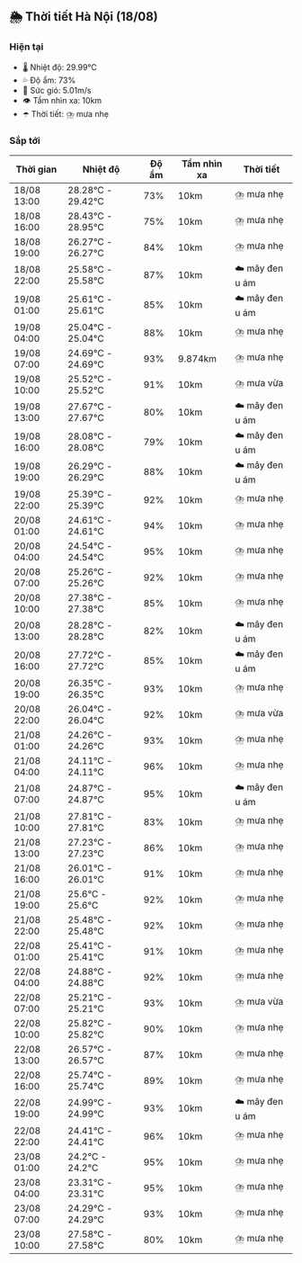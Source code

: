 ## 🌦️ Thời tiết Hà Nội (18/08)

### Hiện tại

- 🌡️ Nhiệt độ: 29.99℃
- 💦 Độ ẩm: 73%
- 💨 Sức gió: 5.01m/s
- 👁️ Tầm nhìn xa: 10km
- ☂️ Thời tiết: ⛈️ mưa nhẹ

### Sắp tới

| Thời gian | Nhiệt độ | Độ ẩm | Tầm nhìn xa | Thời tiết |
| --- | --- | --- | --- | --- |
| 18/08 13:00 | 28.28℃ - 29.42℃ | 73% | 10km | ⛈️ mưa nhẹ |
| 18/08 16:00 | 28.43℃ - 28.95℃ | 75% | 10km | ⛈️ mưa nhẹ |
| 18/08 19:00 | 26.27℃ - 26.27℃ | 84% | 10km | ⛈️ mưa nhẹ |
| 18/08 22:00 | 25.58℃ - 25.58℃ | 87% | 10km | ☁️ mây đen u ám |
| 19/08 01:00 | 25.61℃ - 25.61℃ | 85% | 10km | ☁️ mây đen u ám |
| 19/08 04:00 | 25.04℃ - 25.04℃ | 88% | 10km | ⛈️ mưa nhẹ |
| 19/08 07:00 | 24.69℃ - 24.69℃ | 93% | 9.874km | ⛈️ mưa nhẹ |
| 19/08 10:00 | 25.52℃ - 25.52℃ | 91% | 10km | ⛈️ mưa vừa |
| 19/08 13:00 | 27.67℃ - 27.67℃ | 80% | 10km | ☁️ mây đen u ám |
| 19/08 16:00 | 28.08℃ - 28.08℃ | 79% | 10km | ☁️ mây đen u ám |
| 19/08 19:00 | 26.29℃ - 26.29℃ | 88% | 10km | ☁️ mây đen u ám |
| 19/08 22:00 | 25.39℃ - 25.39℃ | 92% | 10km | ⛈️ mưa nhẹ |
| 20/08 01:00 | 24.61℃ - 24.61℃ | 94% | 10km | ⛈️ mưa nhẹ |
| 20/08 04:00 | 24.54℃ - 24.54℃ | 95% | 10km | ⛈️ mưa nhẹ |
| 20/08 07:00 | 25.26℃ - 25.26℃ | 92% | 10km | ⛈️ mưa nhẹ |
| 20/08 10:00 | 27.38℃ - 27.38℃ | 85% | 10km | ⛈️ mưa nhẹ |
| 20/08 13:00 | 28.28℃ - 28.28℃ | 82% | 10km | ☁️ mây đen u ám |
| 20/08 16:00 | 27.72℃ - 27.72℃ | 85% | 10km | ☁️ mây đen u ám |
| 20/08 19:00 | 26.35℃ - 26.35℃ | 93% | 10km | ⛈️ mưa nhẹ |
| 20/08 22:00 | 26.04℃ - 26.04℃ | 92% | 10km | ⛈️ mưa vừa |
| 21/08 01:00 | 24.26℃ - 24.26℃ | 93% | 10km | ⛈️ mưa nhẹ |
| 21/08 04:00 | 24.11℃ - 24.11℃ | 96% | 10km | ⛈️ mưa nhẹ |
| 21/08 07:00 | 24.87℃ - 24.87℃ | 95% | 10km | ☁️ mây đen u ám |
| 21/08 10:00 | 27.81℃ - 27.81℃ | 83% | 10km | ⛈️ mưa nhẹ |
| 21/08 13:00 | 27.23℃ - 27.23℃ | 86% | 10km | ⛈️ mưa nhẹ |
| 21/08 16:00 | 26.01℃ - 26.01℃ | 91% | 10km | ⛈️ mưa nhẹ |
| 21/08 19:00 | 25.6℃ - 25.6℃ | 92% | 10km | ⛈️ mưa nhẹ |
| 21/08 22:00 | 25.48℃ - 25.48℃ | 92% | 10km | ⛈️ mưa nhẹ |
| 22/08 01:00 | 25.41℃ - 25.41℃ | 91% | 10km | ⛈️ mưa nhẹ |
| 22/08 04:00 | 24.88℃ - 24.88℃ | 92% | 10km | ⛈️ mưa nhẹ |
| 22/08 07:00 | 25.21℃ - 25.21℃ | 93% | 10km | ⛈️ mưa vừa |
| 22/08 10:00 | 25.82℃ - 25.82℃ | 90% | 10km | ⛈️ mưa nhẹ |
| 22/08 13:00 | 26.57℃ - 26.57℃ | 87% | 10km | ⛈️ mưa nhẹ |
| 22/08 16:00 | 25.74℃ - 25.74℃ | 89% | 10km | ⛈️ mưa nhẹ |
| 22/08 19:00 | 24.99℃ - 24.99℃ | 93% | 10km | ☁️ mây đen u ám |
| 22/08 22:00 | 24.41℃ - 24.41℃ | 96% | 10km | ⛈️ mưa nhẹ |
| 23/08 01:00 | 24.2℃ - 24.2℃ | 95% | 10km | ⛈️ mưa nhẹ |
| 23/08 04:00 | 23.31℃ - 23.31℃ | 95% | 10km | ⛈️ mưa nhẹ |
| 23/08 07:00 | 24.29℃ - 24.29℃ | 93% | 10km | ⛈️ mưa nhẹ |
| 23/08 10:00 | 27.58℃ - 27.58℃ | 80% | 10km | ⛈️ mưa nhẹ |
